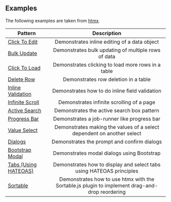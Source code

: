 ## Examples

The following examples are taken from [htmx](https://htmx.org/examples).

| Pattern        | 	Description           |
| ------------- |:-------------:|
[Click To Edit](click-to-edit)|	Demonstrates inline editing of a data object
[Bulk Update](bulk-update)|	Demonstrates bulk updating of multiple rows of data
[Click To Load](click-to-load)|	Demonstrates clicking to load more rows in a table
[Delete Row](delete-row)|	Demonstrates row deletion in a table
[Inline Validation](inline-validation)|	Demonstrates how to do inline field validation
[Infinite Scroll](infinite-scroll)|	Demonstrates infinite scrolling of a page
[Active Search](active-search)|	Demonstrates the active search box pattern
[Progress Bar](progress-bar)|	Demonstrates a job-runner like progress bar
[Value Select](value-select)|	Demonstrates making the values of a select dependent on another select
[Dialogs](dialogs)|	Demonstrates the prompt and confirm dialogs
[Bootstrap Modal](bootstrap-modal)|	Demonstrates modal dialogs using Bootstrap
[Tabs (Using HATEOAS)](tabs-hateoas)|	Demonstrates how to display and select tabs using HATEOAS principles
[Sortable](sortable)|	Demonstrates how to use htmx with the Sortable.js plugin to implement drag-and-drop reordering
